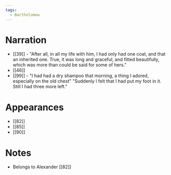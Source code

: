 ```yaml
---
tags:
  - Bartholomew
---
```

# Narration
- [[39]] - "After all, in all my life with him, I had only had one coat, and that an inherited one. True, it was long and graceful, and fitted beautifully, which was more than could be said for some of hers."
- [[46]]
- [[99]] - "I had had a dry shampoo that morning, a thing I adored, especially on the old chest" "Suddenly I felt that I had put my foot in it. Still I had three more left."
# Appearances
- [[82]]
- [[85]]
- [[90]]
# Notes
- Belongs to Alexander [[82]]

